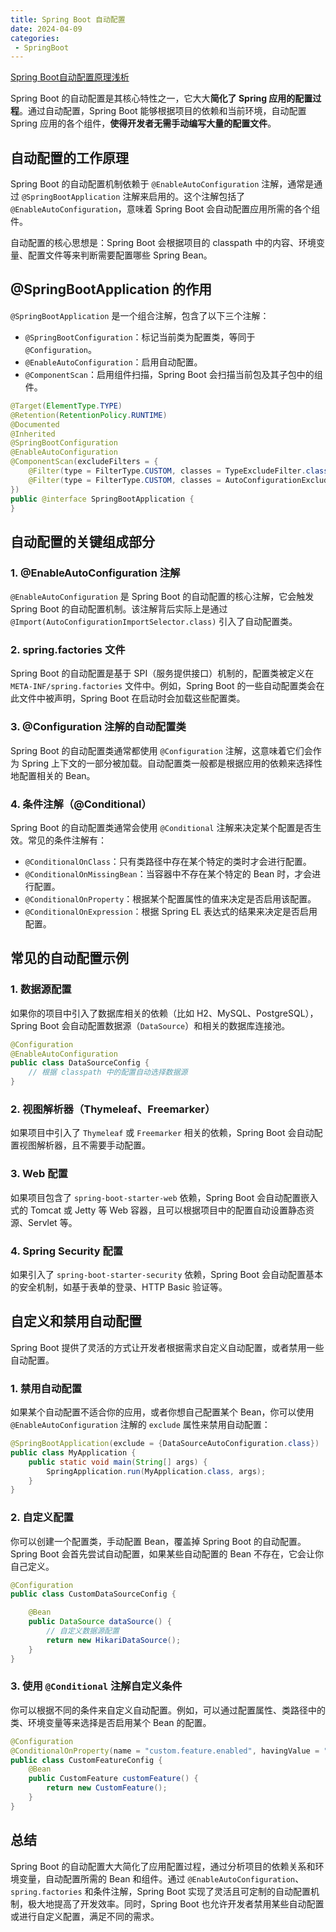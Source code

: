 ```yaml
---
title: Spring Boot 自动配置
date: 2024-04-09
categories:
 - SpringBoot
---
```


[Spring Boot自动配置原理浅析](https://blog.csdn.net/h2503652646/article/details/107912486)

Spring Boot 的自动配置是其核心特性之一，它大大**简化了 Spring 应用的配置过程**。通过自动配置，Spring Boot 能够根据项目的依赖和当前环境，自动配置 Spring 应用的各个组件，**使得开发者无需手动编写大量的配置文件**。

## 自动配置的工作原理

Spring Boot 的自动配置机制依赖于 `@EnableAutoConfiguration` 注解，通常是通过 `@SpringBootApplication` 注解来启用的。这个注解包括了 `@EnableAutoConfiguration`，意味着 Spring Boot 会自动配置应用所需的各个组件。

自动配置的核心思想是：Spring Boot 会根据项目的 classpath 中的内容、环境变量、配置文件等来判断需要配置哪些 Spring Bean。

## @SpringBootApplication 的作用
`@SpringBootApplication` 是一个组合注解，包含了以下三个注解：  
- `@SpringBootConfiguration`：标记当前类为配置类，等同于 `@Configuration`。  
- `@EnableAutoConfiguration`：启用自动配置。  
- `@ComponentScan`：启用组件扫描，Spring Boot 会扫描当前包及其子包中的组件。  

``` java
@Target(ElementType.TYPE)
@Retention(RetentionPolicy.RUNTIME)
@Documented
@Inherited
@SpringBootConfiguration
@EnableAutoConfiguration
@ComponentScan(excludeFilters = {
    @Filter(type = FilterType.CUSTOM, classes = TypeExcludeFilter.class),
	@Filter(type = FilterType.CUSTOM, classes = AutoConfigurationExcludeFilter.class)
})
public @interface SpringBootApplication {
}
``` 

## 自动配置的关键组成部分

### 1. @EnableAutoConfiguration 注解
`@EnableAutoConfiguration` 是 Spring Boot 的自动配置的核心注解，它会触发 Spring Boot 的自动配置机制。该注解背后实际上是通过 `@Import(AutoConfigurationImportSelector.class)` 引入了自动配置类。
### 2. spring.factories 文件
Spring Boot 的自动配置是基于 SPI（服务提供接口）机制的，配置类被定义在 `META-INF/spring.factories` 文件中。例如，Spring Boot 的一些自动配置类会在此文件中被声明，Spring Boot 在启动时会加载这些配置类。
### 3. @Configuration 注解的自动配置类
Spring Boot 的自动配置类通常都使用 `@Configuration` 注解，这意味着它们会作为 Spring 上下文的一部分被加载。自动配置类一般都是根据应用的依赖来选择性地配置相关的 Bean。
### 4. 条件注解（@Conditional）
Spring Boot 的自动配置类通常会使用 `@Conditional` 注解来决定某个配置是否生效。常见的条件注解有：
- `@ConditionalOnClass`：只有类路径中存在某个特定的类时才会进行配置。
- `@ConditionalOnMissingBean`：当容器中不存在某个特定的 Bean 时，才会进行配置。
- `@ConditionalOnProperty`：根据某个配置属性的值来决定是否启用该配置。
- `@ConditionalOnExpression`：根据 Spring EL 表达式的结果来决定是否启用配置。

## 常见的自动配置示例

### 1. 数据源配置

如果你的项目中引入了数据库相关的依赖（比如 H2、MySQL、PostgreSQL），Spring Boot 会自动配置数据源（`DataSource`）和相关的数据库连接池。

```java
@Configuration
@EnableAutoConfiguration
public class DataSourceConfig {
    // 根据 classpath 中的配置自动选择数据源
}
```

### 2. 视图解析器（Thymeleaf、Freemarker）

如果项目中引入了 `Thymeleaf` 或 `Freemarker` 相关的依赖，Spring Boot 会自动配置视图解析器，且不需要手动配置。

### 3. Web 配置

如果项目包含了 `spring-boot-starter-web` 依赖，Spring Boot 会自动配置嵌入式的 Tomcat 或 Jetty 等 Web 容器，且可以根据项目中的配置自动设置静态资源、Servlet 等。

### 4. Spring Security 配置

如果引入了 `spring-boot-starter-security` 依赖，Spring Boot 会自动配置基本的安全机制，如基于表单的登录、HTTP Basic 验证等。

## 自定义和禁用自动配置

Spring Boot 提供了灵活的方式让开发者根据需求自定义自动配置，或者禁用一些自动配置。

### 1. 禁用自动配置

如果某个自动配置不适合你的应用，或者你想自己配置某个 Bean，你可以使用 `@EnableAutoConfiguration` 注解的 `exclude` 属性来禁用自动配置：

```java
@SpringBootApplication(exclude = {DataSourceAutoConfiguration.class})
public class MyApplication {
    public static void main(String[] args) {
        SpringApplication.run(MyApplication.class, args);
    }
}
```

### 2. 自定义配置

你可以创建一个配置类，手动配置 Bean，覆盖掉 Spring Boot 的自动配置。Spring Boot 会首先尝试自动配置，如果某些自动配置的 Bean 不存在，它会让你自己定义。

```java
@Configuration
public class CustomDataSourceConfig {

    @Bean
    public DataSource dataSource() {
        // 自定义数据源配置
        return new HikariDataSource();
    }
}
```

### 3. 使用 `@Conditional` 注解自定义条件

你可以根据不同的条件来自定义自动配置。例如，可以通过配置属性、类路径中的类、环境变量等来选择是否启用某个 Bean 的配置。

```java
@Configuration
@ConditionalOnProperty(name = "custom.feature.enabled", havingValue = "true")
public class CustomFeatureConfig {
    @Bean
    public CustomFeature customFeature() {
        return new CustomFeature();
    }
}
```

## 总结

Spring Boot 的自动配置大大简化了应用配置过程，通过分析项目的依赖关系和环境变量，自动配置所需的 Bean 和组件。通过 `@EnableAutoConfiguration`、`spring.factories` 和条件注解，Spring Boot 实现了灵活且可定制的自动配置机制，极大地提高了开发效率。同时，Spring Boot 也允许开发者禁用某些自动配置或进行自定义配置，满足不同的需求。